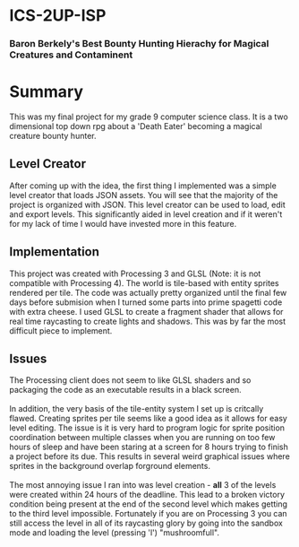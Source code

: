 # ICS-2UP-ISP
### Baron Berkely's Best Bounty Hunting Hierachy for Magical Creatures and Contaminent
<h1>Summary</h1>
This was my final project for my grade 9 computer science class. It is a two dimensional top down rpg about a 'Death Eater' becoming a magical creature bounty hunter.

<h2>Level Creator</h2>
After coming up with the idea, the first thing I implemented was a simple level creator that loads JSON assets. You will see that the majority of the project is organized with JSON. This level creator can be used to load, edit and export levels. This significantly aided in level creation and if it weren't for my lack of time I would have invested more in this feature. 

<h2>Implementation</h2>
This project was created with Processing 3 and GLSL (Note: it is not compatible with Processing 4). The world is tile-based with entity sprites rendered per tile. The code was actually pretty organized until the final few days before submision when I turned some parts into prime spagetti code with extra cheese. I used GLSL to create a fragment shader that allows for real time raycasting to create lights and shadows. This was by far the most difficult piece to implement.

<h2>Issues</h2>
The Processing client does not seem to like GLSL shaders and so packaging the code as an executable results in a black screen.<br/><br/>
In addition, the very basis of the tile-entity system I set up is critcally flawed. Creating sprites per tile seems like a good idea as it allows for easy level editing. The issue is it is very hard to program logic for sprite position coordination between multiple classes when you are running on too few hours of sleep and have been staring at a screen for 8 hours trying to finish a project before its due. This results in several weird graphical issues where sprites in the background overlap forground elements.<br/><br/>
The most annoying issue I ran into was level creation - <strong>all</strong> 3 of the levels were created within 24 hours of the deadline. This lead to a broken victory condition being present at the end of the second level which makes getting to the third level impossible. Fortunately if you are on Processing 3 you can still access the level in all of its raycasting glory by going into the sandbox mode and loading the level (pressing 'l') "mushroomfull".

